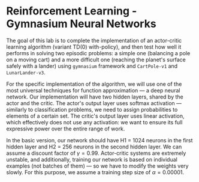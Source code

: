 # Reinforcement Learning - Gymnasium Neural Networks

The goal of this lab is to complete the implementation of an actor-critic learning algorithm (variant TD(0) with-policy), and then test how well it performs in solving two episodic problems: a simple one (balancing a pole on a moving cart) and a more difficult one (reaching the planet's surface safely with a lander) using `gymnasium` framework and `CartPole-v1` and `LunarLander-v3`.

For the specific implementation of the algorithm, we will use one of the most universal techniques for function approximation — a deep neural network. Our implementation will have two hidden layers, shared by the actor and the critic. The actor's output layer uses softmax activation — similarly to classification problems, we need to assign probabilities to elements of a certain set. The critic's output layer uses linear activation, which effectively does not use any activation: we want to ensure its full expressive power over the entire range of work. 

In the basic version, our network should have H1 = 1024 neurons in the first hidden layer and H2 = 256 neurons in the second hidden layer. We can assume a discount factor of $\gamma = 0.99$. Actor-critic systems are extremely unstable, and additionally, training our network is based on individual examples (not batches of them) — so we have to modify the weights very slowly. For this purpose, we assume a training step size of $\alpha = 0.00001$.